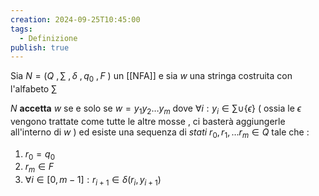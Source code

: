```yaml
---
creation: 2024-09-25T10:45:00
tags:
  - Definizione
publish: true
---
```

Sia $N = (Q\ , \sum\ ,\delta\ ,q_0\ ,F\ )$ un [[NFA]] e sia $w$ una stringa costruita con l'alfabeto $\sum$ 

$N$ **accetta** $w$ se e solo se $w=y_1y_2\dots y_m$ dove $\forall i : y_i \in \sum \cup \{\epsilon\}$ ( ossia le $\epsilon$ vengono trattate come tutte le altre mosse , ci basterà aggiungerle all'interno di $w$ ) ed esiste una sequenza di *stati* $r_0,r_1,\dots r_m \in Q$ tale che : 
1. $r_0 = q_0$
2. $r_m \in F$
3. $\forall i \in [0, m-1] : r_{i+1}\in \delta(r_i,y_{i+1})$


